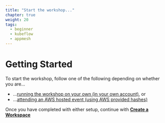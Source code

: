 ```yaml
---
title: "Start the workshop..."
chapter: true
weight: 20
tags:
  - beginner
  - kubeflow
  - appmesh
---
```


# Getting Started
To start the workshop, follow one of the following depending on whether you are...

* ...[running the workshop on your own (in your own account)](self_paced/), or
* ...[attending an AWS hosted event (using AWS provided hashes)](aws_event/)

Once you have completed with either setup, continue with [**Create a Workspace**](/prerequisites/workspace/)
